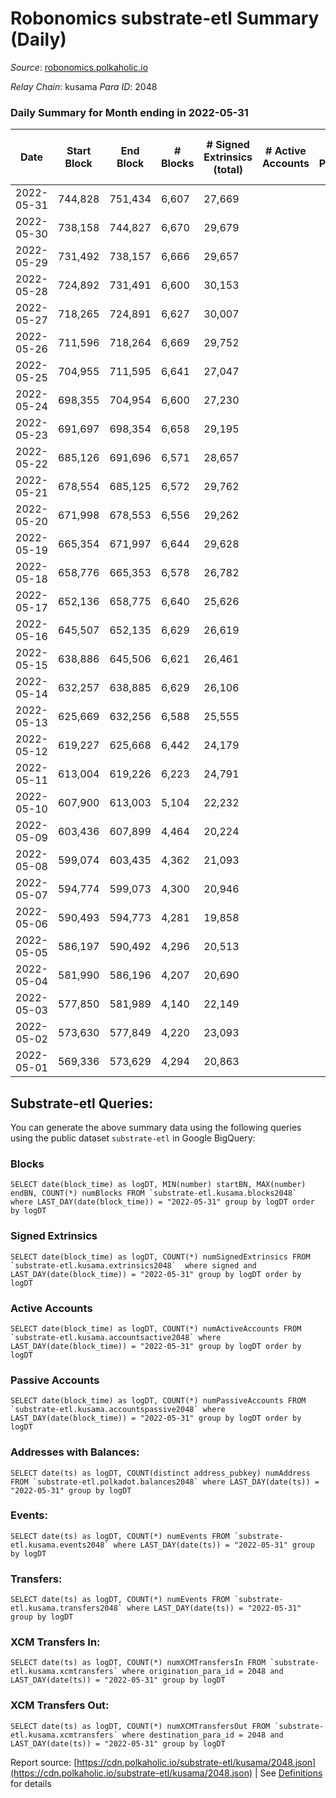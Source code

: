 # Robonomics substrate-etl Summary (Daily)

_Source_: [robonomics.polkaholic.io](https://robonomics.polkaholic.io)

*Relay Chain*: kusama
*Para ID*: 2048



### Daily Summary for Month ending in 2022-05-31


| Date | Start Block | End Block | # Blocks | # Signed Extrinsics (total) | # Active Accounts | # Passive | # New | # Addresses with Balances | # Events | # Transfers | # XCM Transfers In | # XCM Transfers Out | Issues | 
| ---- | ----------- | --------- | -------- | --------------------------- | ----------------- | --------- | ----- | ------------------------- | -------- | ----------- | ------------------ | ------------------- | ------ |
| 2022-05-31 | 744,828 | 751,434 | 6,607 | 27,669 |  |  |  | 2,564 | 120,986 |   |   |   |  |
| 2022-05-30 | 738,158 | 744,827 | 6,670 | 29,679 |  |  |  | 2,563 | 130,961 | 7 ($1,821.98) |   |   |  |
| 2022-05-29 | 731,492 | 738,157 | 6,666 | 29,657 |  |  |  | 2,562 | 131,768 | 2 ($175.61) |   |   |  |
| 2022-05-28 | 724,892 | 731,491 | 6,600 | 30,153 |  |  |  | 2,562 | 132,939 | 9 ($26,685.34) |   |   |  |
| 2022-05-27 | 718,265 | 724,891 | 6,627 | 30,007 |  |  |  | 2,561 | 132,649 | 1 ($12.30) |   |   |  |
| 2022-05-26 | 711,596 | 718,264 | 6,669 | 29,752 |  |  |  | 2,561 | 131,981 | 3  |   |   |  |
| 2022-05-25 | 704,955 | 711,595 | 6,641 | 27,047 |  |  |  | 2,561 | 119,436 | 6  |   |   |  |
| 2022-05-24 | 698,355 | 704,954 | 6,600 | 27,230 |  |  |  | 2,561 | 120,565 | 6 ($713.51) |   |   |  |
| 2022-05-23 | 691,697 | 698,354 | 6,658 | 29,195 |  |  |  | 2,561 | 130,040 | 8 ($6,527.84) |   |   |  |
| 2022-05-22 | 685,126 | 691,696 | 6,571 | 28,657 |  |  |  | 2,558 | 128,295 | 8 ($20.29) |   |   |  |
| 2022-05-21 | 678,554 | 685,125 | 6,572 | 29,762 |  |  |  | 2,557 | 131,619 | 4 ($3.14) |   |   |  |
| 2022-05-20 | 671,998 | 678,553 | 6,556 | 29,262 |  |  |  | 2,557 | 129,489 | 3 ($190.47) |   |   |  |
| 2022-05-19 | 665,354 | 671,997 | 6,644 | 29,628 |  |  |  | 2,557 | 130,761 | 7 ($310.23) |   |   |  |
| 2022-05-18 | 658,776 | 665,353 | 6,578 | 26,782 |  |  |  | 2,552 | 118,133 | 6 ($11,227.73) |   |   |  |
| 2022-05-17 | 652,136 | 658,775 | 6,640 | 25,626 |  |  |  | 2,552 | 111,073 | 8 ($49.57) |   |   |  |
| 2022-05-16 | 645,507 | 652,135 | 6,629 | 26,619 |  |  |  | 2,549 | 113,880 | 7 ($2,419.02) |   |   |  |
| 2022-05-15 | 638,886 | 645,506 | 6,621 | 26,461 |  |  |  | 2,548 | 113,356 | 2 ($46.79) |   |   |  |
| 2022-05-14 | 632,257 | 638,885 | 6,629 | 26,106 |  |  |  | 2,548 | 112,380 | 6 ($2,958.52) |   |   |  |
| 2022-05-13 | 625,669 | 632,256 | 6,588 | 25,555 |  |  |  | 2,548 | 110,540 | 4  |   |   |  |
| 2022-05-12 | 619,227 | 625,668 | 6,442 | 24,179 |  |  |  | 2,548 | 105,610 | 2 ($142.47) |   |   |  |
| 2022-05-11 | 613,004 | 619,226 | 6,223 | 24,791 |  |  |  | 2,546 | 106,358 | 5 ($1,892.29) |   |   |  |
| 2022-05-10 | 607,900 | 613,003 | 5,104 | 22,232 |  |  |  | 2,546 | 92,986 | 1  |   |   |  |
| 2022-05-09 | 603,436 | 607,899 | 4,464 | 20,224 |  |  |  | 2,546 | 83,797 | 2  |   |   |  |
| 2022-05-08 | 599,074 | 603,435 | 4,362 | 21,093 |  |  |  | 2,545 | 86,034 | 2 ($176.47) |   |   |  |
| 2022-05-07 | 594,774 | 599,073 | 4,300 | 20,946 |  |  |  | 2,545 | 85,159 | 3  |   |   |  |
| 2022-05-06 | 590,493 | 594,773 | 4,281 | 19,858 |  |  |  | 2,545 | 81,861 | 5 ($168.71) |   |   |  |
| 2022-05-05 | 586,197 | 590,492 | 4,296 | 20,513 |  |  |  | 2,545 | 83,807 | 2  |   |   |  |
| 2022-05-04 | 581,990 | 586,196 | 4,207 | 20,690 |  |  |  | 2,545 | 83,973 | 3  |   |   |  |
| 2022-05-03 | 577,850 | 581,989 | 4,140 | 22,149 |  |  |  | 2,544 | 91,289 | 1 ($28.65) |   |   |  |
| 2022-05-02 | 573,630 | 577,849 | 4,220 | 23,093 |  |  |  | 2,544 | 95,570 | 5 ($2,321.72) |   |   |  |
| 2022-05-01 | 569,336 | 573,629 | 4,294 | 20,863 |  |  |  | 2,544 | 84,851 | 1 ($838.20) |   |   |  |

## Substrate-etl Queries:
You can generate the above summary data using the following queries using the public dataset `substrate-etl` in Google BigQuery:


### Blocks
```
SELECT date(block_time) as logDT, MIN(number) startBN, MAX(number) endBN, COUNT(*) numBlocks FROM `substrate-etl.kusama.blocks2048`  where LAST_DAY(date(block_time)) = "2022-05-31" group by logDT order by logDT
```


### Signed Extrinsics
```
SELECT date(block_time) as logDT, COUNT(*) numSignedExtrinsics FROM `substrate-etl.kusama.extrinsics2048`  where signed and LAST_DAY(date(block_time)) = "2022-05-31" group by logDT order by logDT
```


### Active Accounts
```
SELECT date(block_time) as logDT, COUNT(*) numActiveAccounts FROM `substrate-etl.kusama.accountsactive2048` where LAST_DAY(date(block_time)) = "2022-05-31" group by logDT order by logDT
```


### Passive Accounts
```
SELECT date(block_time) as logDT, COUNT(*) numPassiveAccounts FROM `substrate-etl.kusama.accountspassive2048` where LAST_DAY(date(block_time)) = "2022-05-31" group by logDT order by logDT
```


### Addresses with Balances:
```
SELECT date(ts) as logDT, COUNT(distinct address_pubkey) numAddress FROM `substrate-etl.polkadot.balances2048` where LAST_DAY(date(ts)) = "2022-05-31" group by logDT
```


### Events:
```
SELECT date(ts) as logDT, COUNT(*) numEvents FROM `substrate-etl.kusama.events2048` where LAST_DAY(date(ts)) = "2022-05-31" group by logDT
```


### Transfers:
```
SELECT date(ts) as logDT, COUNT(*) numEvents FROM `substrate-etl.kusama.transfers2048` where LAST_DAY(date(ts)) = "2022-05-31" group by logDT
```


### XCM Transfers In:
```
SELECT date(ts) as logDT, COUNT(*) numXCMTransfersIn FROM `substrate-etl.kusama.xcmtransfers` where origination_para_id = 2048 and LAST_DAY(date(ts)) = "2022-05-31" group by logDT
```


### XCM Transfers Out:
```
SELECT date(ts) as logDT, COUNT(*) numXCMTransfersOut FROM `substrate-etl.kusama.xcmtransfers` where destination_para_id = 2048 and LAST_DAY(date(ts)) = "2022-05-31" group by logDT
```



Report source: [https://cdn.polkaholic.io/substrate-etl/kusama/2048.json](https://cdn.polkaholic.io/substrate-etl/kusama/2048.json) | See [Definitions](/DEFINITIONS.md) for details

